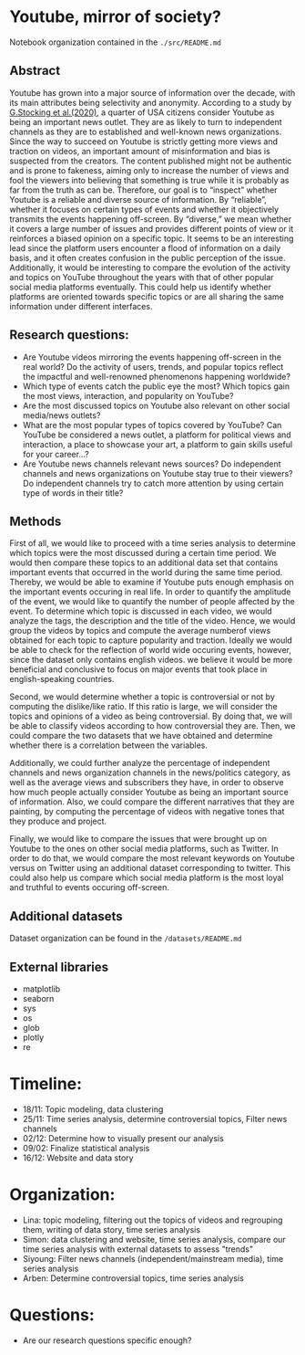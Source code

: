 # Youtube, mirror of society?

Notebook organization contained in the ```./src/README.md```

## Abstract


Youtube has grown into a major source of information over the decade, with its main attributes being selectivity and anonymity. According to a study by [G.Stocking et al.(2020)](https://www.pewresearch.org/journalism/2020/09/28/many-americans-get-news-on-youtube-where-news-organizations-and-independent-producers-thrive-side-by-side/), a quarter of USA citizens consider Youtube as being an important news outlet. They are as likely to turn to independent channels as they are to established and well-known news organizations. Since the way to succeed on Youtube is strictly getting more views and traction on videos, an important amount of misinformation and bias is suspected from the creators. The content published might not be authentic and is prone to fakeness, aiming only to increase the number of views and fool the viewers into believing that something is true while it is probably as far from the truth as can be. 
Therefore, our goal is to “inspect” whether Youtube is a reliable and diverse source of information. By “reliable”, whether it focuses on certain types of events and whether it objectively transmits the events happening off-screen. By “diverse,” we mean whether it covers a large number of issues and provides different points of view or it reinforces a biased opinion on a specific topic. It seems to be an interesting lead since the platform users encounter a flood of information on a daily basis, and it often creates confusion in the public perception of the issue.  Additionally, it would be interesting to compare the evolution of the activity and topics on YouTube throughout the years with that of other popular social media platforms eventually. This could help us identify whether platforms are oriented towards specific topics or are all sharing the same information under different interfaces.


## Research questions: 

- Are Youtube videos mirroring the events happening off-screen in the real world? Do the activity of users, trends, and popular topics reflect the impactful and well-renowned phenomenons happening worldwide?
- Which type of events catch the public eye the most? Which topics gain the most views, interaction, and popularity on YouTube?
- Are the most discussed topics on Youtube also relevant on other social media/news outlets?
- What are the most popular types of topics covered by YouTube? Can YouTube be considered a news outlet, a platform for political views and interaction, a place to showcase your art, a platform to gain skills useful for your career...?
- Are Youtube news channels relevant news sources? Do independent channels and news organizations on Youtube stay true to their viewers? Do independent channels try to catch more attention by using certain type of words in their title? 


## Methods
First of all, we would like to proceed with a time series analysis to determine which topics were the most discussed during a certain time period. We would then compare these topics to an additional data set that contains important events that occurred in the world during the same time period. Thereby, we would be able to examine if Youtube puts enough emphasis on the important events occuring in real life. In order to quantify the amplitude of the event, we would like to quantify the number of people affected by the event. To determine which topic is discussed in each video, we would analyze the tags, the description and the title of the video. Hence, we would group the videos by topics and compute the average numberof views obtained for each topic to capture popularity and traction. Ideally we would be able to check for the reflection of world wide occuring events, however, since the dataset only contains english videos. we believe it would be more beneficial and conclusive to focus on major events that took place in english-speaking countries.

Second, we would determine whether a topic is controversial or not by computing the dislike/like ratio. If this ratio is large, we will consider the topics and opinions of a video as being controversial. By doing that, we will be able to classify videos according to how controversial they are. Then, we could compare the two datasets that we have obtained and determine whether there is a correlation between the variables.

Additionally, we could further analyze the percentage of independent channels and news organization channels in the news/politics category, as well as the average views and subscribers they have, in order to observe how much people actually consider Youtube as being an important source of information. Also, we could compare the different narratives that they are painting, by computing the percentage of videos with negative tones that they produce and project.

Finally, we would like to compare the issues that were brought up on Youtube to the ones on other social media platforms, such as Twitter. In order to do that, we would compare the most relevant keywords on Youtube versus on Twitter using an additional dataset corresponding to twitter. This could also help us compare which social media platform is the most loyal and truthful to events occuring off-screen.

## Additional datasets

Dataset organization can be found in the ```/datasets/README.md```

## External libraries

- matplotlib
- seaborn
- sys
- os
- glob
- plotly
- re

# Timeline:
- 18/11: Topic modeling, data clustering
- 25/11: Time series analysis, determine controversial topics, Filter news channels
- 02/12: Determine how to visually present our analysis
- 09/02: Finalize statistical analysis
- 16/12: Website and data story

# Organization:
- Lina: topic modeling, filtering out the topics of videos and regrouping them, writing of data story, time series analysis
- Simon: data clustering and website, time series analysis, compare our time series analysis with external datasets to assess "trends"
- Siyoung: Filter news channels (independent/mainstream media), time series analysis
- Arben: Determine controversial topics, time series analysis

# Questions:
- Are our research questions specific enough?




